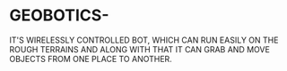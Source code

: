 # GEOBOTICS-
IT'S WIRELESSLY CONTROLLED BOT, WHICH CAN RUN EASILY ON THE ROUGH TERRAINS AND ALONG WITH THAT IT CAN GRAB AND MOVE OBJECTS FROM ONE PLACE TO ANOTHER.
